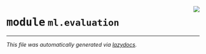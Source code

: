 <!-- markdownlint-disable -->

<a href="../../../arcus/ml/evaluation/__init__.py#L0"><img align="right" style="float:right;" src="https://img.shields.io/badge/-source-cccccc?style=flat-square"></a>

# <kbd>module</kbd> `ml.evaluation`








---

_This file was automatically generated via [lazydocs](https://github.com/ml-tooling/lazydocs)._
